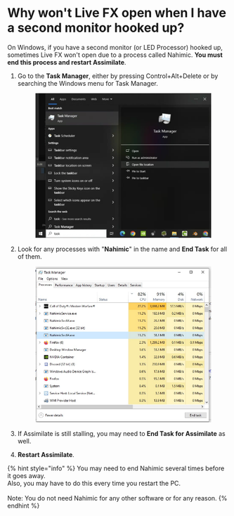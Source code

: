# Why won't Live FX open when I have a second monitor hooked up?

On Windows, if you have a second monitor (or LED Processor) hooked up, sometimes Live FX won't open due to a process called Nahimic. **You must end this process and restart Assimilate**.&#x20;

1.  Go to the **Task Manager**, either by pressing Control+Alt+Delete or by searching the Windows menu for Task Manager.&#x20;

    <figure><img src="../../.gitbook/assets/image (98).png" alt=""><figcaption></figcaption></figure>
2.  Look for any processes with "**Nahimic**" in the name and **End Task** for all of them.&#x20;

    <figure><img src="../../.gitbook/assets/image (100).png" alt=""><figcaption></figcaption></figure>
3. If Assimilate is still stalling, you may need to **End Task for Assimilate** as well.&#x20;
4. **Restart Assimilate**.

{% hint style="info" %}
You may need to end Nahimic several times before it goes away. \
Also, you may have to do this every time you restart the PC. \
\
Note: You do not need Nahimic for any other software or for any reason.
{% endhint %}

